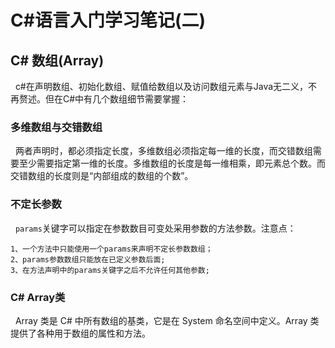# C#语言入门学习笔记(二) #
## C# 数组(Array) ##
&nbsp;&nbsp;c#在声明数组、初始化数组、赋值给数组以及访问数组元素与Java无二义，不再赘述。但在C#中有几个数组细节需要掌握：
### 多维数组与交错数组 ###
&nbsp;&nbsp;两者声明时，都必须指定长度，多维数组必须指定每一维的长度，而交错数组需要至少需要指定第一维的长度。多维数组的长度是每一维相乘，即元素总个数。而交错数组的长度则是“内部组成的数组的个数”。
### 不定长参数 ###
&nbsp;&nbsp;`params`关键字可以指定在参数数目可变处采用参数的方法参数。注意点：

	1、一个方法中只能使用一个params来声明不定长参数数组；
	2、params参数数组只能放在已定义参数后面;
	3、在方法声明中的params关键字之后不允许任何其他参数;
### C# Array类 ###
&nbsp;&nbsp;Array 类是 C# 中所有数组的基类，它是在 System 命名空间中定义。Array 类提供了各种用于数组的属性和方法。
##  ##
